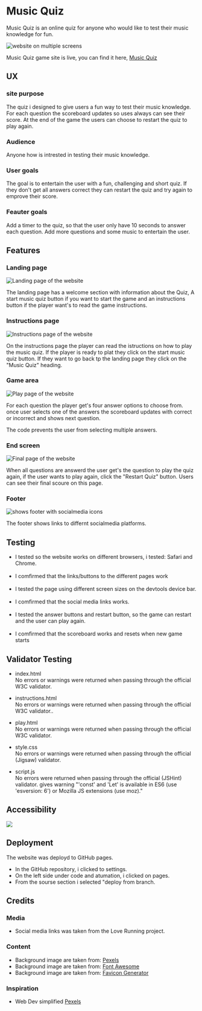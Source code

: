 # Music Quiz
Music Quiz is an online quiz for anyone who would like to test their music knowledge for fun.

<img src="docs/screens.jpeg..png" alt="website on multiple screens">

Music Quiz game site is live, you can find it here, <a href="https://axtegenarnoldt.github.io/music-quiz/">Music Quiz</a>

## UX

### site purpose
The quiz i designed to give users a fun way to test their music knowledge. For each question the scoreboard updates so uses always can see their score. At the end of the game the users can choose to restart the quiz to play again.

### Audience
Anyone how is intrested in testing their music knowledge.

### User goals
The goal is to entertain the user with a fun, challenging and short quiz. If they don't get all answers correct they can restart the quiz and try again to emprove their score.

### Feauter goals
Add a timer to the quiz, so that the user only have 10 seconds to answer each question. Add more questions and some music to entertain the user.

## Features

### Landing page
<img src="docs/landing-page.jpeg..png" alt="Landing page of the website">

The landing page has a welcome section with information about the Quiz, A start music quiz button if you want to start the game and an instructions button if the player want's to read the game instructions.

### Instructions page
<img src="docs/instruction.jpeg..png" alt="Instructions page of the website">

On the instructions page the player can read the istructions on how to play the music quiz. If the player is ready to plat they click on the start music quiz button. If they want to go back tp the landing page they click on the "Music Quiz" heading.

### Game area

<img src="docs/quiz.jpeg" alt="Play page of the website">

For each question the player get's four answer options to choose from. once user selects one of the answers the scoreboard updates with correct or incorrect and shows next question.

The code prevents the user from selecting multiple answers.

### End screen

<img src="docs/final.jpeg" alt="Final page of the website">

When all questions are answerd the user get's the question to play the quiz again, if the user wants to play again, click the "Restart Quiz" button. Users can see their final scoure on this page.

### Footer

<img src="docs/footer.jpeg" alt="shows footer with socialmedia icons">

The footer shows links to differnt socialmedia platforms.

## Testing

<ul>
<li> I tested so the website works on different browsers, i tested: Safari and Chrome.</li>
<br>
<li>I comfirmed that the links/buttons to the different pages work</li>
<br>
<li>I tested the page using different screen sizes on the devtools device bar.</li>
<br>
<li> I comfirmed that the social media links works.
</li>
<br>
<li>I tested the answer buttons and restart button, so the game can restart and the user can play again.</li>
<br>
<li>I comfirmed that the scoreboard works and resets when new game starts</li>
</ul>

## Validator Testing
<ul>
<li>index.html</li>
No errors or warnings were returned when passing through the official W3C validator.
</ul>
<ul>
<li>instructions.html</li>
No errors or warnings were returned when passing through the official W3C validator..
</ul>
<ul>
<li>play.html</li>
No errors or warnings were returned when passing through the official W3C validator.
</ul>
<ul>
<li>style.css</li>
No errors or warnings were returned when passing through the official (Jigsaw) validator.
</ul>
<ul>
<li>script.js</li>
No errors were returned when passing through the official (JSHint) validator.
gives warning "'const' and 'Let' is available in ES6 (use 'esversion: 6') or Mozilla JS extensions (use moz)."
</ul>

## Accessibility

<img src="docs/lighthouse.jpeg">



## Deployment

The website was deployd to GitHub pages.
<ul>
<li>In the GitHub repository, i clicked to settings.</li>
<li>On the left side under code and atumation, i clicked on pages.</li>
<li>From the sourse section i selected "deploy from branch.</li>
</ul>

## Credits

### Media
<ul>
<li>Social media links was taken from the Love Running project.
</ul>

### Content
<ul>
<li>Background image are taken from: <a href=" https://www.pexels.com/sv-se/">Pexels</a></li>
<li>Background image are taken from: <a href="https://fontawesome.com/search?o=r&m=free">Font Awesome</a></li>
<li>Background image are taken from: <a href="https://favicon.io/favicon-converter/">Favicon Generator</a></li>
</ul>

### Inspiration

<ul>
<li>Web Dev simplified <a href="https://www.youtube.com/results?search_query=web+dev+simplified">Pexels</a></li>
</ul>
